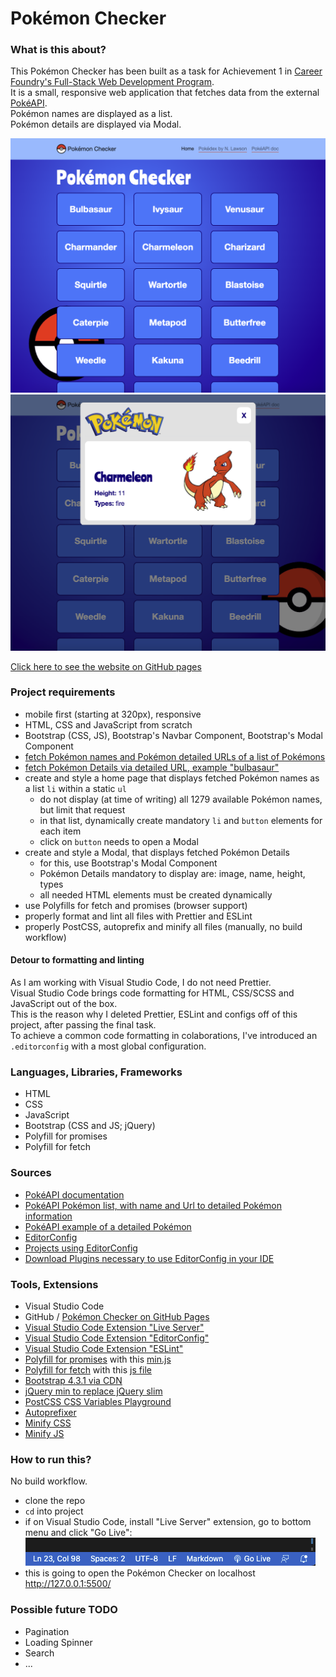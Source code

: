 # Pokémon Checker

### What is this about?

This Pokémon Checker has been built as a task for Achievement 1 in [Career Foundry's Full-Stack Web Development Program](https://careerfoundry.com/en/courses/become-a-web-developer/). <br>
It is a small, responsive web application that fetches data from the external [PokéAPI](https://pokeapi.co/). <br>
Pokémon names are displayed as a list. <br>
Pokémon details are displayed via Modal.

![Screenshot of the Pokemon List](src/img/screenshots/screenshot-list.png)
![Screenshot of the Pokemon Modal](src/img/screenshots/screenshot-modal.png)

[Click here to see the website on GitHub pages](https://ellypirelly.github.io/cf-pokedex-app/)

### Project requirements

- mobile first (starting at 320px), responsive
- HTML, CSS and JavaScript from scratch
- Bootstrap (CSS, JS), Bootstrap's Navbar Component, Bootstrap's Modal Component
- [fetch Pokémon names and Pokémon detailed URLs of a list of Pokémons](https://pokeapi.co/api/v2/pokemon/?limit=150)
- [fetch Pokémon Details via detailed URL, example "bulbasaur"](https://pokeapi.co/api/v2/pokemon/1/)
- create and style a home page that displays fetched Pokémon names as a list `li` within a static `ul`
  - do not display (at time of writing) all 1279 available Pokémon names, but limit that request
  - in that list, dynamically create mandatory `li` and `button` elements for each item
  - click on `button` needs to open a Modal
- create and style a Modal, that displays fetched Pokémon Details
  - for this, use Bootstrap's Modal Component
  - Pokémon Details mandatory to display are: image, name, height, types
  - all needed HTML elements must be created dynamically
- use Polyfills for fetch and promises (browser support)
- properly format and lint all files with Prettier and ESLint
- properly PostCSS, autoprefix and minify all files (manually, no build workflow)

#### Detour to formatting and linting
As I am working with Visual Studio Code, I do not need Prettier. <br>
Visual Studio Code brings code formatting for HTML, CSS/SCSS and JavaScript out of the box. <br>
This is the reason why I deleted Prettier, ESLint and configs off of this project, after passing the final task. <br>
To achieve a common code formatting in colaborations, I've introduced an `.editorconfig` with a most global configuration.

### Languages, Libraries, Frameworks

- HTML
- CSS
- JavaScript
- Bootstrap (CSS and JS; jQuery)
- Polyfill for promises
- Polyfill for fetch

### Sources

- [PokéAPI documentation](https://pokeapi.co/docs/v2)
- [PokéAPI Pokémon list, with name and Url to detailed Pokémon information](https://pokeapi.co/api/v2/pokemon/?limit=150)
- [PokéAPI example of a detailed Pokémon](https://pokeapi.co/api/v2/pokemon/1/)
- [EditorConfig](editorconfig.org)
- [Projects using EditorConfig](https://github.com/editorconfig/editorconfig/wiki/Projects-Using-EditorConfig)
- [Download Plugins necessary to use EditorConfig in your IDE](https://editorconfig.org/#download)

### Tools, Extensions

- Visual Studio Code
- GitHub / [Pokémon Checker on GitHub Pages](https://ellypirelly.github.io/cf-pokedex-app/)
- [Visual Studio Code Extension "Live Server"](https://marketplace.visualstudio.com/items?itemName=ritwickdey.LiveServer)
- [Visual Studio Code Extension "EditorConfig"](https://marketplace.visualstudio.com/items?itemName=EditorConfig.EditorConfig)
- [Visual Studio Code Extension "ESLint"](https://marketplace.visualstudio.com/items?itemName=dbaeumer.vscode-eslint)
- [Polyfill for promises](https://github.com/taylorhakes/promise-polyfill) with this [min.js](https://raw.githubusercontent.com/taylorhakes/promise-polyfill/master/dist/polyfill.min.js)
- [Polyfill for fetch](https://github.com/github/fetch) with this [js file](https://github.com/github/fetch/releases/download/v3.0.0/fetch.umd.js)
- [Bootstrap 4.3.1 via CDN](https://getbootstrap.com/docs/4.3/getting-started/introduction/#js)
- [jQuery min to replace jQuery slim](https://releases.jquery.com/)
- [PostCSS CSS Variables Playground](https://madlittlemods.github.io/postcss-css-variables/playground/)
- [Autoprefixer](http://autoprefixer.github.io/)
- [Minify CSS](https://www.toptal.com/developers/cssminifier)
- [Minify JS](https://www.toptal.com/developers/javascript-minifier)

### How to run this?

No build workflow.

- clone the repo
- `cd` into project
- if on Visual Studio Code, install "Live Server" extension, go to bottom menu and click "Go Live": <br>
  ![Visual Studio Code Screenhot Go Live](src/img/screenshots/screenshot-golive.png) <br>
- this is going to open the Pokémon Checker on localhost http://127.0.0.1:5500/

### Possible future TODO

- Pagination
- Loading Spinner
- Search
- ...
